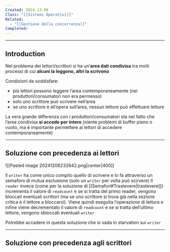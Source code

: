 ```yaml
---
Created: 2024-12-06
Class: "[[Sistemi Operativi]]"
Related:
  - "[[Gestione della concorrenza]]"
Completed:
---
```

---
## Introduction
Nel problema dei lettori/scrittori si ha un’**area dati condivisa** tra molti processi di cui **alcuni la leggono, altri la scrivono**

Condizioni da soddisfare:
- più lettori possono leggere l’area contemporaneamente (nei produttori/consumatori non era permesso)
- solo uno scrittore può scrivere nell’area
- se uno scrittore è all’opera sull’area, nessun lettore può effettuare letture

La vera grande differenza con i produttori/consumatori sta nel fatto che l’area condivisa **si accede per intero** (niente problemi di buffer pieno o vuoto, ma è importante permettere ai lettori di accedere contemporaneamente)

---
## Soluzione con precedenza ai lettori
![[Pasted image 20241206232642.png|center|400]]

Il `writer` ha come unico compito quello di scrivere e lo fa attraverso un semaforo di mutua esclusione (solo un `writer` per volta può scirvere)
Il `reader` invece (come per la soluzione di [[Semafori#Trastevere|trastevere]]) incrementa il valore di `readcount` e se si tratta del primo reader, vengono bloccati eventuali scrittori (ma se uno scrittore si trova già nella sezione critica è il lettore a bloccarsi). Viene quindi eseguita l’operazione di lettura e infine viene decrementato il valore di `readcount` e se si tratta dell’ultimo lettore, vengono sbloccati eventuali `writer`

Potrebbe accadere in questa soluzione che si vada in starvation sui `writer`

---
## Soluzione con precedenza agli scrittori